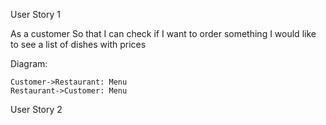 User Story 1

As a customer
So that I can check if I want to order something
I would like to see a list of dishes with prices

Diagram:
```puml
Customer->Restaurant: Menu
Restaurant->Customer: Menu
```

User Story 2
